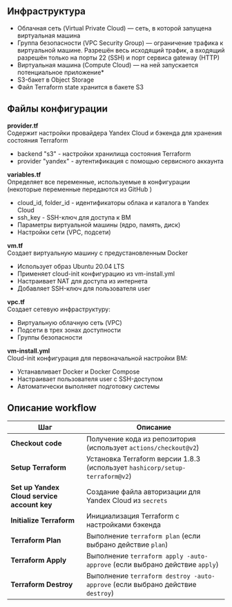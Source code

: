 ## Инфраструктура

- Облачная сеть (Virtual Private Cloud) — сеть, в которой запущена виртуальная машина
- Группа безопасности (VPC Security Group) — ограничение трафика к виртуальной машине. Разрешён весь исходящий трафик, а входящий разрешён только на порты 22 (SSH) и порт сервиса gateway (HTTP)
- Виртуальная машина (Compute Cloud) — на ней запускается потенциальное приложение*
- S3-бакет в Object Storage
- Файл Terraform state  хранится в бакете S3

## Файлы конфигурации
**provider.tf**  
Cодержит настройки провайдера Yandex Cloud и бэкенда для хранения состояния Terraform

- backend "s3" - настройки хранилища состояния Terraform
- provider "yandex" - аутентификация с помощью сервисного аккаунта

**variables.tf**  
Определяет все переменные, используемые в конфигурации (некоторые переменные передаются из GitHub )

- cloud_id, folder_id - идентификаторы облака и каталога в Yandex Cloud
- ssh_key - SSH-ключ для доступа к ВМ
- Параметры виртуальной машины (ядро, память, диск)
- Настройки сети (VPC, подсети)

**vm.tf**  
Создает виртуальную машину с предустановленным Docker

- Использует образ Ubuntu 20.04 LTS
- Применяет cloud-init конфигурацию из vm-install.yml
- Настраивает NAT для доступа из интернета
- Добавляет SSH-ключ для пользователя user


**vpc.tf**  
Создает сетевую инфраструктуру:

- Виртуальную облачную сеть (VPC)
- Подсети в трех зонах доступности
- Группы безопасности

**vm-install.yml**  
Cloud-init конфигурация для первоначальной настройки ВМ:

- Устанавливает Docker и Docker Compose
- Настраивает пользователя user с SSH-доступом
- Автоматически выполняет подготовку системы

## Описание workflow

| Шаг                                           | Описание                                                                                          |
|-----------------------------------------------|---------------------------------------------------------------------------------------------------|
| **Checkout code**                             | Получение кода из репозитория (использует `actions/checkout@v2`)                                   |
| **Setup Terraform**                           | Установка Terraform версии 1.8.3 (использует `hashicorp/setup-terraform@v2`)                      |
| **Set up Yandex Cloud service account key**   | Создание файла авторизации для Yandex Cloud из `secrets`                                           |
| **Initialize Terraform**                      | Инициализация Terraform с настройками бэкенда                                                     |
| **Terraform Plan**                            | Выполнение `terraform plan` (если выбрано действие `plan`)                                         |
| **Terraform Apply**                           | Выполнение `terraform apply -auto-approve` (если выбрано действие `apply`)                        |
| **Terraform Destroy**                         | Выполнение `terraform destroy -auto-approve` (если выбрано действие `destroy`)                    |